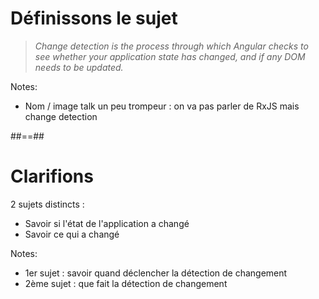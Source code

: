 <!-- .slide: class="quote-slide" -->

# Définissons le sujet

<blockquote>
<cite>
  Change detection is the process through which Angular checks to see whether your application state has changed, and if any DOM needs to be updated.
</cite>
</blockquote>

Notes:

- Nom / image talk un peu trompeur : on va pas parler de RxJS mais change detection


##==##

# Clarifions

2 sujets distincts :
- Savoir si l'état de l'application a changé
- Savoir ce qui a changé

Notes:
- 1er sujet : savoir quand déclencher la détection de changement
- 2ème sujet : que fait la détection de changement
